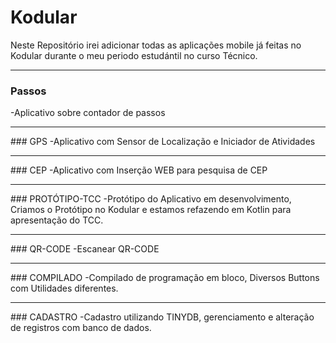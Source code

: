 # Kodular

Neste Repositório irei adicionar todas as aplicações mobile já feitas no Kodular durante o meu periodo estudántil no curso Técnico.

<hr>

### Passos
-Aplicativo sobre contador de passos
<hr>
### GPS
-Aplicativo com Sensor de Localização e Iniciador de Atividades
<hr>
### CEP
-Aplicativo com Inserção WEB para pesquisa de CEP
<hr>
### PROTÓTIPO-TCC
-Protótipo do Aplicativo em desenvolvimento, Criamos o Protótipo no Kodular e estamos refazendo em Kotlin para apresentação do TCC.
<hr>
### QR-CODE
-Escanear QR-CODE
<hr>
### COMPILADO
-Compilado de programação em bloco, Diversos Buttons com Utilidades diferentes.
<hr>
### CADASTRO
-Cadastro utilizando TINYDB, gerenciamento e alteração de registros com banco de dados.
